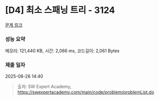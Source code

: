 # [D4] 최소 스패닝 트리 - 3124 

[문제 링크](https://swexpertacademy.com/main/code/problem/problemDetail.do?contestProbId=AV_mSnmKUckDFAWb) 

### 성능 요약

메모리: 121,440 KB, 시간: 2,066 ms, 코드길이: 2,061 Bytes

### 제출 일자

2025-08-26 14:40



> 출처: SW Expert Academy, https://swexpertacademy.com/main/code/problem/problemList.do